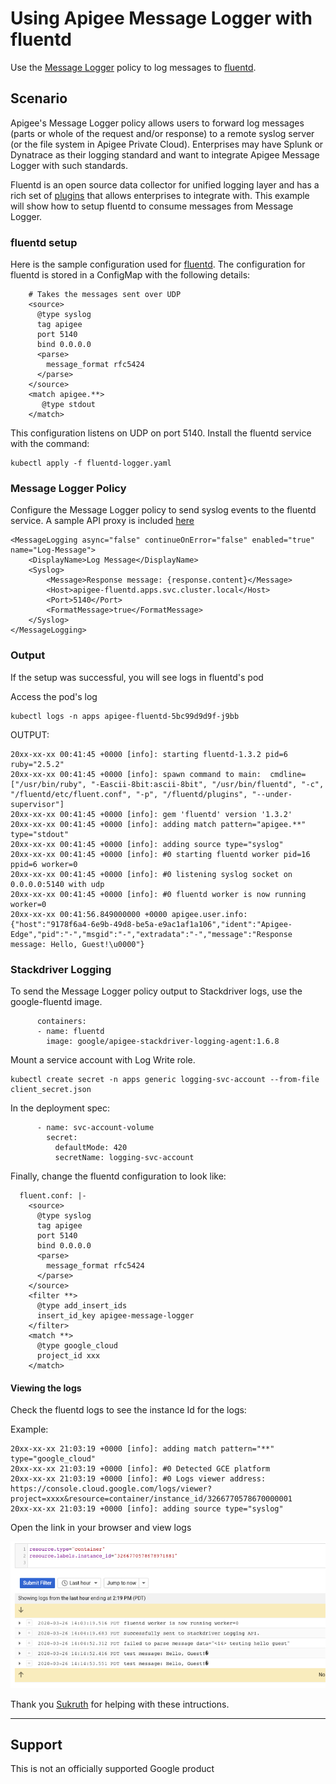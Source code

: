 # Using Apigee Message Logger with fluentd

Use the [Message Logger](https://docs.apigee.com/api-platform/reference/policies/message-logging-policy) policy to log messages to [fluentd](https://docs.fluentd.org/).

## Scenario

Apigee's Message Logger policy allows users to forward log messages (parts or whole of the request and/or response) to a remote syslog server (or the file system in Apigee Private Cloud). Enterprises may have Splunk or Dynatrace as their logging standard and want to integrate Apigee Message Logger with such standards. 

Fluentd is an open source data collector for unified logging layer and has a rich set of [plugins](https://www.fluentd.org/plugins/all) that allows enterprises to integrate with. This example will show how to setup fluentd to consume messages from Message Logger.

### fluentd setup

Here is the sample configuration used for [fluentd](./fluentd-logger.yaml). The configuration for fluentd is stored in a ConfigMap with the following details:

```
    # Takes the messages sent over UDP
    <source>
      @type syslog
      tag apigee
      port 5140
      bind 0.0.0.0
      <parse>
        message_format rfc5424
      </parse>
    </source>
    <match apigee.**>
       @type stdout
    </match>
```

This configuration listens on UDP on port 5140. Install the fluentd service with the command:

```
kubectl apply -f fluentd-logger.yaml
```

### Message Logger Policy

Configure the Message Logger policy to send syslog events to the fluentd service. A sample API proxy is included [here](./apiproxy)

```
<MessageLogging async="false" continueOnError="false" enabled="true" name="Log-Message">
    <DisplayName>Log Message</DisplayName>
    <Syslog>
        <Message>Response message: {response.content}</Message>
        <Host>apigee-fluentd.apps.svc.cluster.local</Host>
        <Port>5140</Port>
        <FormatMessage>true</FormatMessage>
    </Syslog>
</MessageLogging>
```

### Output

If the setup was successful, you will see logs in fluentd's pod

Access the pod's log

```
kubectl logs -n apps apigee-fluentd-5bc99d9d9f-j9bb
```

OUTPUT:

```
20xx-xx-xx 00:41:45 +0000 [info]: starting fluentd-1.3.2 pid=6 ruby="2.5.2"
20xx-xx-xx 00:41:45 +0000 [info]: spawn command to main:  cmdline=["/usr/bin/ruby", "-Eascii-8bit:ascii-8bit", "/usr/bin/fluentd", "-c", "/fluentd/etc/fluent.conf", "-p", "/fluentd/plugins", "--under-supervisor"]
20xx-xx-xx 00:41:45 +0000 [info]: gem 'fluentd' version '1.3.2'
20xx-xx-xx 00:41:45 +0000 [info]: adding match pattern="apigee.**" type="stdout"
20xx-xx-xx 00:41:45 +0000 [info]: adding source type="syslog"
20xx-xx-xx 00:41:45 +0000 [info]: #0 starting fluentd worker pid=16 ppid=6 worker=0
20xx-xx-xx 00:41:45 +0000 [info]: #0 listening syslog socket on 0.0.0.0:5140 with udp
20xx-xx-xx 00:41:45 +0000 [info]: #0 fluentd worker is now running worker=0
20xx-xx-xx 00:41:56.849000000 +0000 apigee.user.info: {"host":"9178f6a4-6e9b-49d8-be5a-e9ac1af1a106","ident":"Apigee-Edge","pid":"-","msgid":"-","extradata":"-","message":"Response message: Hello, Guest!\u0000"}
```

### Stackdriver Logging

To send the Message Logger policy output to Stackdriver logs, use the google-fluentd image.

```
      containers:
      - name: fluentd
        image: google/apigee-stackdriver-logging-agent:1.6.8
```

Mount a service account with Log Write role.

```
kubectl create secret -n apps generic logging-svc-account --from-file client_secret.json
```

In the deployment spec:
```
      - name: svc-account-volume
        secret:
          defaultMode: 420
          secretName: logging-svc-account
```

Finally, change the fluentd configuration to look like:

```
  fluent.conf: |-  
    <source>
      @type syslog
      tag apigee
      port 5140
      bind 0.0.0.0
      <parse>
        message_format rfc5424
      </parse>
    </source>
    <filter **>
      @type add_insert_ids
      insert_id_key apigee-message-logger
    </filter>
    <match **>
      @type google_cloud
      project_id xxx
    </match>
```

#### Viewing the logs

Check the fluentd logs to see the instance Id for the logs:

Example:
```
20xx-xx-xx 21:03:19 +0000 [info]: adding match pattern="**" type="google_cloud"
20xx-xx-xx 21:03:19 +0000 [info]: #0 Detected GCE platform
20xx-xx-xx 21:03:19 +0000 [info]: #0 Logs viewer address: https://console.cloud.google.com/logs/viewer?project=xxxx&resource=container/instance_id/3266770578670000001
20xx-xx-xx 21:03:19 +0000 [info]: adding source type="syslog"
```

Open the link in your browser and view logs

![alt text](./stackdriver.png "Stackdriver logs")

Thank you [Sukruth](https://www.linkedin.com/in/sukruth-manjunath-809a598a) for helping with these intructions.

___

## Support

This is not an officially supported Google product
